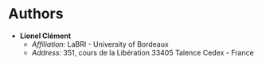# Authors

- **Lionel Clément**
  - *Affiliation:* LaBRI - University of Bordeaux
  - *Address:* 351, cours de la Libération
               33405 Talence Cedex - France
